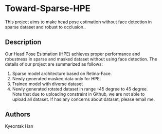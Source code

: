 # Toward-Sparse-HPE
This project aims to make head pose estimation without face detection in sparse dataset and robust to occlusion..

## Description
Our Head Pose Esitmation (HPE) achieves proper performance and robustness in sparse and masked dataset without using face detection. The details of our project are summarized as follows: 
1. Sparse model architecture based on Retina-Face.
2. Newly generated masked data only for HPE.
3. Trained model with diverse dataset
4. Newly generated rotated dataset in range -45 degree to 45 degree. 
Note that due to uploading constraint in Github, we are not able to upload all dataset. If has any concerns about dataset, please email me. 

## Authors

Kyeontak Han 


